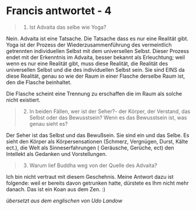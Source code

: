 # Francis antwortet - 4

>1. Ist Advaita das selbe wie Yoga?

Nein. Advaita ist eine Tatsache. Die Tatsache dass es nur eine Realität gibt. Yoga ist der Prozess der Wiederzusammenführung des vermeintlich getrennten individuellen Selbst mit dem universellen Selbst. Dieser Prozess endet mit der Erkenntnis im Advaita, besser bekannt als Erleuchtung; weil wenn es nur eine Realität gibt, muss diese Realität, die Realität des universellen Selbst und die des individuellen Selbst sein. Sie sind EINS da diese Realität, genau so wie der Raum in einer Flasche derselbe Raum ist, den die Flasche beinhaltet.

Die Flasche scheint eine Trennung zu erschaffen die im Raum als solche nicht existiert.

>2. In beiden Fällen, wer ist der Seher?- der Körper, der Verstand, das Selbst oder das Bewusstsein? Wenn es das Bewusstsein ist, was genau sieht es?

Der Seher ist das Selbst und das Bewußsein. Sie sind ein und das Selbe. Es sieht den Körper als Körpersensationen (Schmerz, Vergnügen, Durst, Kälte ect.), die Welt als Sinneserfahrungen ( Geräusche, Gerüche, ect) den Intellekt als Gedanken und Vorstellungen.

>3. Warum lief Buddha weg von der Quelle des Advaita?

Ich bin nicht vertraut mit diesem Geschehnis. Meine Antwort dazu ist folgende: weil er bereits davon getrunken hatte, dürstete es Ihm nicht mehr danach. Das ist ein Koan aus dem Zen. :)

_übersetzt aus dem englischen von Udo Landow_